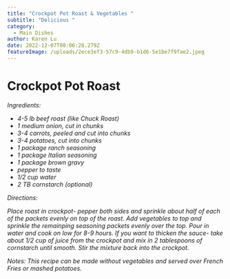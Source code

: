 ```yaml
---
title: "Crockpot Pot Roast & Vegetables "
subtitle: "Delicious "
category:
  - Main Dishes
author: Karen Lu
date: 2022-12-07T00:06:28.279Z
featureImage: /uploads/2ece3ef3-57c9-4db9-b1d6-5e1be7f9fae2.jpeg
---
```

# Crockpot Pot Roast

*Ingredients:*

* *4-5 lb beef roast (like Chuck Roast)*
* *1 medium onion, cut in chunks*
* *3-4 carrots, peeled and cut into chunks*
* *3-4 potatoes, cut into chunks*
* *1 package ranch seasoning* 
* *1 package Italian seasoning*
* *1 package brown gravy*
* *pepper to taste*
* *1/2 cup water*
* *2 TB cornstarch (optional)*

*Directions:*

*Place roast in crockpot- pepper both sides and sprinkle about half of each of the packets evenly on top of the roast.  Add vegetables to top and sprinkle the remainping seasoning packets evenly over the top.  Pour in water and cook on low for 8-9 hours. If you want to thicken the sauce- take about 1/2 cup of juice from the crockpot and mix in 2 tablespoons of cornstarch until smooth.  Stir the mixture back into the crockpot.*

*Notes: This recipe can be made without vegetables and served over French Fries or mashed potatoes.*